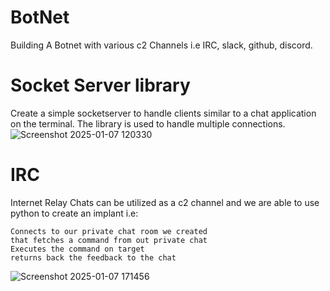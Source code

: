 # BotNet
Building A Botnet with various c2 Channels i.e IRC, slack, github, discord. 

# Socket Server library
Create a simple socketserver to handle clients similar to a chat application on the terminal.
The library is used to handle multiple connections.
![Screenshot 2025-01-07 120330](https://github.com/user-attachments/assets/e2b882a6-b6ad-4826-ac04-42fc46104143)

# IRC 
Internet Relay Chats can be utilized as a c2 channel and we are able to use python to create an implant i.e:

    Connects to our private chat room we created
    that fetches a command from out private chat
    Executes the command on target
    returns back the feedback to the chat

![Screenshot 2025-01-07 171456](https://github.com/user-attachments/assets/58400b3f-3afb-4057-b1e0-17c9518147af)
